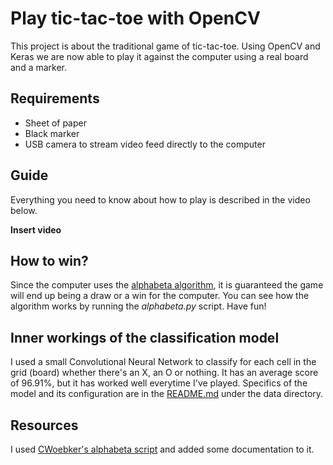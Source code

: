 # Play tic-tac-toe with OpenCV
This project is about the traditional game of tic-tac-toe. Using OpenCV and Keras we are now able to play it
against the computer using a real board and a marker.

## Requirements
- Sheet of paper
- Black marker
- USB camera to stream video feed directly to the computer

## Guide
Everything you need to know about how to play is described in the video below.

**Insert video**

## How to win?
Since the computer uses the [alphabeta algorithm](https://en.wikipedia.org/wiki/Alpha%E2%80%93beta_pruning), it is
guaranteed the game will end up being a draw or a win for the computer. You can see how the algorithm works by running
the *alphabeta.py* script. Have fun!

## Inner workings of the classification model
I used a small Convolutional Neural Network to classify for each cell in the grid (board) whether there's an X, an O
or nothing. It has an average score of 96.91%, but it has worked well everytime I've played. Specifics 
of the model and its configuration are in the [README.md](data/README.md) under the data directory.

## Resources
I used [CWoebker's alphabeta script](https://cwoebker.com/posts/tic-tac-toe) and added some documentation to it.
